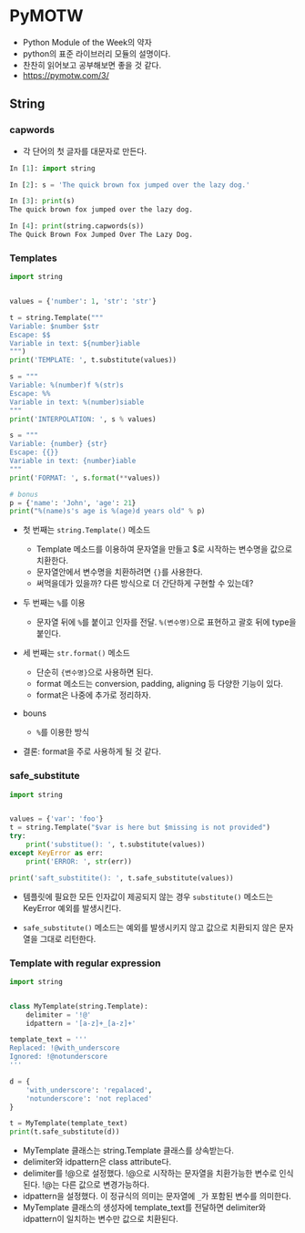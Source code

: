 # PyMOTW
* Python Module of the Week의 약자
* python의 표준 라이브러리 모듈의 설명이다.
* 찬찬히 읽어보고 공부해보면 좋을 것 같다.
* https://pymotw.com/3/

## String
### capwords
* 각 단어의 첫 글자를 대문자로 만든다.
```py
In [1]: import string

In [2]: s = 'The quick brown fox jumped over the lazy dog.'

In [3]: print(s)
The quick brown fox jumped over the lazy dog.

In [4]: print(string.capwords(s))
The Quick Brown Fox Jumped Over The Lazy Dog.
```

### Templates
```py
import string


values = {'number': 1, 'str': 'str'}

t = string.Template("""
Variable: $number $str
Escape: $$
Variable in text: ${number}iable
""")
print('TEMPLATE: ', t.substitute(values))

s = """
Variable: %(number)f %(str)s
Escape: %% 
Variable in text: %(number)siable
"""
print('INTERPOLATION: ', s % values)

s = """
Variable: {number} {str}
Escape: {{}}
Variable in text: {number}iable
"""
print('FORMAT: ', s.format(**values))

# bonus
p = {'name': 'John', 'age': 21}
print("%(name)s's age is %(age)d years old" % p)
```
* 첫 번째는 `string.Template()` 메소드
    * Template 메소드를 이용하여 문자열을 만들고 $로 시작하는 변수명을 값으로 치환한다.
    * 문자열안에서 변수명을 치환하려면 `{}`를 사용한다.
    * 써먹을데가 있을까? 다른 방식으로 더 간단하게 구현할 수 있는데?

* 두 번째는 `%`를 이용
    * 문자열 뒤에 `%`를 붙이고 인자를 전달.
    `%(변수명)`으로 표현하고 괄호 뒤에 type을 붙인다.

* 세 번째는 `str.format()` 메소드
    * 단순히 `{변수명}`으로 사용하면 된다.
    * format 메소드는 conversion, padding, aligning 등 다양한 기능이 있다.
    * format은 나중에 추가로 정리하자.

* bouns
    * `%`를 이용한 방식

* 결론: format을 주로 사용하게 될 것 같다.


### safe_substitute
```py
import string


values = {'var': 'foo'}
t = string.Template("$var is here but $missing is not provided")
try:
    print('substitue(): ', t.substitute(values))
except KeyError as err:
    print('ERROR: ', str(err))

print('saft_substitite(): ', t.safe_substitute(values))
```
* 템플릿에 필요한 모든 인자값이 제공되지 않는 경우 `substitute()` 메소드는 KeyError 예외를 발생시킨다.

* `safe_substitute()` 메소드는 예외를 발생시키지 않고 값으로 치환되지 않은 문자열을 그대로 리턴한다.

### Template with regular expression
```py
import string


class MyTemplate(string.Template):
    delimiter = '!@'
    idpattern = '[a-z]+_[a-z]+'

template_text = '''
Replaced: !@with_underscore
Ignored: !@notunderscore
'''

d = {
    'with_underscore': 'repalaced',
    'notunderscore': 'not replaced'
}

t = MyTemplate(template_text)
print(t.safe_substitute(d))
```
* MyTemplate 클래스는 string.Template 클래스를 상속받는다.
* delimiter와 idpattern은 class attribute다.
* delimiter를 !@으로 설정했다. !@으로 시작하는 문자열을 치환가능한 변수로 인식된다. !@는 다른 값으로 변경가능하다.
* idpattern을 설정했다. 이 정규식의 의미는 문자열에 `_`가 포함된 변수를 의미한다.
* MyTemplate 클래스의 생성자에 template_text를 전달하면 delimiter와 idpattern이 일치하는 변수만 값으로 치환된다.
